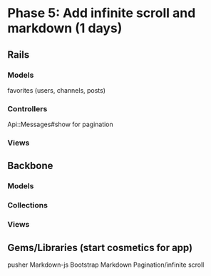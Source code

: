 # Phase 5: Add infinite scroll and markdown (1 days)
## Rails
### Models
  favorites (users, channels, posts)
### Controllers
  Api::Messages#show for pagination

### Views
## Backbone
### Models
### Collections
### Views
## Gems/Libraries (start cosmetics for app)
pusher
Markdown-js
Bootstrap Markdown
Pagination/infinite scroll
